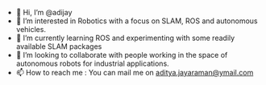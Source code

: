 - 👋 Hi, I’m @adijay
- 👀 I’m interested in Robotics with a focus on SLAM, ROS and autonomous vehicles. 
- 🌱 I’m currently learning ROS and experimenting with some readily available SLAM packages
- 💞️ I’m looking to collaborate with people working in the space of autonomous robots for industrial applications.
- 📫 How to reach me : You can mail me on aditya.jayaraman@ymail.com

<!---
adijay/adijay is a ✨ special ✨ repository because its `README.md` (this file) appears on your GitHub profile.
You can click the Preview link to take a look at your changes.
--->
